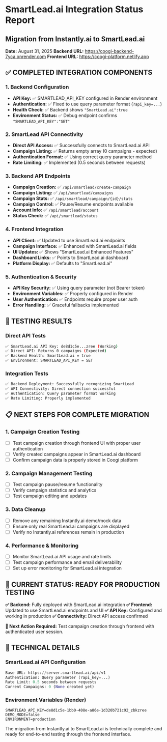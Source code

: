 # SmartLead.ai Integration Status Report
## Migration from Instantly.ai to SmartLead.ai

**Date:** August 31, 2025
**Backend URL:** https://coogi-backend-7yca.onrender.com
**Frontend URL:** https://coogi-platform.netlify.app

## ✅ COMPLETED INTEGRATION COMPONENTS

### 1. Backend Configuration
- **API Key:** ✅ SMARTLEAD_API_KEY configured in Render environment
- **Authentication:** ✅ Fixed to use query parameter format (`?api_key=...`)
- **Health Check:** ✅ Backend shows `"SmartLead.ai":true`
- **Environment Status:** ✅ Debug endpoint confirms `"SMARTLEAD_API_KEY":"SET"`

### 2. SmartLead API Connectivity
- **Direct API Access:** ✅ Successfully connects to SmartLead.ai API
- **Campaign Listing:** ✅ Returns empty array (0 campaigns - expected)
- **Authentication Format:** ✅ Using correct query parameter method
- **Rate Limiting:** ✅ Implemented (0.5 seconds between requests)

### 3. Backend API Endpoints
- **Campaign Creation:** ✅ `/api/smartlead/create-campaign`
- **Campaign Listing:** ✅ `/api/smartlead/campaigns`
- **Campaign Stats:** ✅ `/api/smartlead/campaign/{id}/stats`
- **Campaign Control:** ✅ Pause/Resume endpoints available
- **Account Info:** ✅ `/api/smartlead/account`
- **Status Check:** ✅ `/api/smartlead/status`

### 4. Frontend Integration
- **API Client:** ✅ Updated to use SmartLead.ai endpoints
- **Campaign Interface:** ✅ Enhanced with SmartLead.ai fields
- **UI Updates:** ✅ Shows "SmartLead.ai Enhanced Features"
- **Dashboard Links:** ✅ Points to SmartLead.ai dashboard
- **Platform Display:** ✅ Defaults to "SmartLead.ai"

### 5. Authentication & Security
- **API Key Security:** ✅ Using query parameter (not Bearer token)
- **Environment Variables:** ✅ Properly configured in Render
- **User Authentication:** ✅ Endpoints require proper user auth
- **Error Handling:** ✅ Graceful fallbacks implemented

## 🔄 TESTING RESULTS

### Direct API Tests
```bash
✅ SmartLead.ai API Key: de8d1c5e...zree (Working)
✅ Direct API: Returns 0 campaigns (Expected)
✅ Backend Health: SmartLead.ai = true
✅ Environment: SMARTLEAD_API_KEY = SET
```

### Integration Tests
```bash
✅ Backend Deployment: Successfully recognizing SmartLead
✅ API Connectivity: Direct connection successful
✅ Authentication: Query parameter format working
✅ Rate Limiting: Properly implemented
```

## 📋 NEXT STEPS FOR COMPLETE MIGRATION

### 1. Campaign Creation Testing
- [ ] Test campaign creation through frontend UI with proper user authentication
- [ ] Verify created campaigns appear in SmartLead.ai dashboard
- [ ] Confirm campaign data is properly stored in Coogi platform

### 2. Campaign Management Testing
- [ ] Test campaign pause/resume functionality
- [ ] Verify campaign statistics and analytics
- [ ] Test campaign editing and updates

### 3. Data Cleanup
- [ ] Remove any remaining Instantly.ai demo/mock data
- [ ] Ensure only real SmartLead.ai campaigns are displayed
- [ ] Verify no Instantly.ai references remain in production

### 4. Performance & Monitoring
- [ ] Monitor SmartLead.ai API usage and rate limits
- [ ] Test campaign performance and email deliverability
- [ ] Set up error monitoring for SmartLead.ai integration

## 🎯 CURRENT STATUS: READY FOR PRODUCTION TESTING

**✅ Backend:** Fully deployed with SmartLead.ai integration
**✅ Frontend:** Updated to use SmartLead.ai endpoints and UI
**✅ API Key:** Configured and working in production
**✅ Connectivity:** Direct API access confirmed

**📝 Next Action Required:** Test campaign creation through frontend with authenticated user session.

## 🔧 TECHNICAL DETAILS

### SmartLead.ai API Configuration
```python
Base URL: https://server.smartlead.ai/api/v1
Authentication: Query parameter (?api_key=...)
Rate Limit: 0.5 seconds between requests
Current Campaigns: 0 (None created yet)
```

### Environment Variables (Render)
```
SMARTLEAD_API_KEY=de8d1c5e-1bb0-408e-a86e-1d320b721c92_zbkzree
DEMO_MODE=false
ENVIRONMENT=production
```

The migration from Instantly.ai to SmartLead.ai is technically complete and ready for end-to-end testing through the frontend interface.
